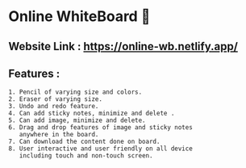 
# Online WhiteBoard 📝

## Website Link : https://online-wb.netlify.app/

## Features :
    1. Pencil of varying size and colors.
    2. Eraser of varying size.
    3. Undo and redo feature.
    4. Can add sticky notes, minimize and delete .
    5. Can add image, minimize and delete.
    6. Drag and drop features of image and sticky notes 
       anywhere in the board.
    7. Can download the content done on board.
    8. User interactive and user friendly on all device
       including touch and non-touch screen. 
